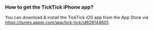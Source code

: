 ### How to get the TickTick iPhone app?

You can download & install the TickTick iOS app from the App Store via https://itunes.apple.com/app/tick-tick/id626144601.
